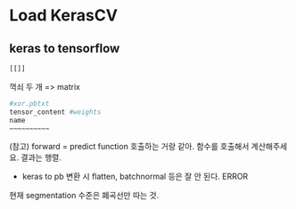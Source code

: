 # Load KerasCV

## keras to tensorflow

```python
[[]]
```

꺽쇠 두 개 => matrix



```bash
#xor.pbtxt
tensor_content #weights
name
~~~~~~~~~~
```

(참고) forward = predict function 호출하는 거랑 같아. 함수를 호출해서 계산해주세요. 결과는 행렬.

- keras to pb 변환 시 flatten, batchnormal 등은 잘 안 된다. ERROR

현재 segmentation 수준은 폐곡선만 따는 것.

